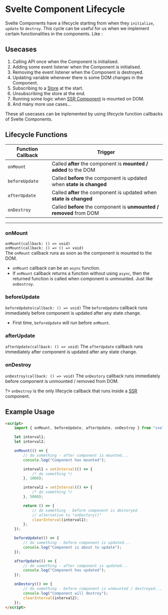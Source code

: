# Svelte Component Lifecycle

Svelte Components have a lifecycle starting from when they `initialize`, `update` to `destroy`.
This cycle can be useful for us when we implement certain functionalities in the components. Like :

## Usecases

1. Calling API once when the Component is initialised.
1. Adding some event listener when the Component is initialised.
1. Removing the event listener when the Component is destroyed.
1. Updating variable whenever there is some DOM changes in the Component.
1. Subscribing to a [Store](/stores) at the start.
1. Unsubscribing the store at the end.
1. Running some logic when [SSR Component](/svelte-kit/ssr) is mounted on DOM.
1. And many more use cases...

These all usecases can be inplemented by using lifecycle function callbacks of Svelte Components.

## Lifecycle Functions

| Function Callback | Trigger                                                              |
| ----------------- | -------------------------------------------------------------------- |
| `onMount`         | Called **after** the component is **mounted / added** to the DOM     |
| `beforeUpdate`    | Called **before** the component is updated when **state is changed** |
| `afterUpdate`     | Called **after** the component is updated when **state is changed**  |
| `onDestroy`       | Called **before** the component is **unmounted / removed** from DOM  |

---

### onMount

`onMount(callback: () => void)`  
`onMount(callback: () => () => void)`  
The `onMount` callback runs as soon as the component is mounted to the DOM.

-   `onMount` callback can be an `async` function.
-   If `onMount` callback returns a function without using `async`, then the returned function is called when component is unmounted. Just like `onDestroy`.

### beforeUpdate

`beforeUpdate(callback: () => void)`
The `beforeUpdate` callback runs immediately before component is updated after any state change.

-   First time, `beforeUpdate` will run before `onMount`.

### afterUpdate

`afterUpdate(callback: () => void)`
The `afterUpdate` callback runs immediately after component is updated after any state change.

### onDestroy

`onDestroy(callback: () => void)`
The `onDestory` callback runs immediately before component is unmounted / removed from DOM.

?> `onDestroy` is the only lifecycle callback that runs inside a [SSR](/svelte-kit/ssr) component.

## Example Usage

```html
<script>
    import { onMount, beforeUpdate, afterUpdate, onDestroy } from "svelte";

    let interval1;
    let interval2;

    onMount(() => {
        // do something - after component is mounted...
        console.log("Component has mounted");

        interval1 = setInterval(() => {
            /* do something */
        }, 1000);

        interval2 = setInterval(() => {
            /* do something */
        }, 5000);

        return () => {
            // do something - before component is destoryed
            // alternative to "onDestory()"
            clearInterval(interval1);
        };
    });

    beforeUpdate(() => {
        // do something - before component is updated...
        console.log("Component is about to update");
    });

    afterUpdate(() => {
        // do something - after component is updated...
        console.log("Component has updated");
    });

    onDestory(() => {
        // do something - before component is unmounted / destroyed...
        console.log("Component will destroy");
        clearInterval(interval2);
    });
</script>
```
